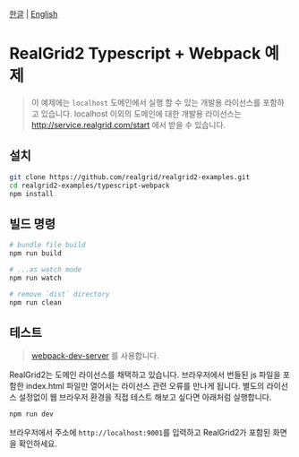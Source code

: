 [한글](README.md) | [English](README_en.md)

# RealGrid2 Typescript + Webpack 예제

> 이 예제에는 `localhost` 도메인에서 실행 할 수 있는 개발용 라이선스를 포함하고 있습니다.
> localhost 이외의 도메인에 대한 개발용 라이선스는 http://service.realgrid.com/start 에서 받을 수 있습니다.

## 설치

```sh
git clone https://github.com/realgrid/realgrid2-examples.git
cd realgrid2-examples/typescript-webpack
npm install
```

## 빌드 명령

```bash
# bundle file build
npm run build

# ...as watch mode
npm run watch

# remove `dist` directory
npm run clean
```

## 테스트

> [webpack-dev-server](https://webpack.js.org/configuration/dev-server/) 를 사용합니다.

RealGrid2는 도메인 라이선스를 채택하고 있습니다. 브라우저에서 번들된 js 파일을 포함한 index.html 파일만 열어서는 라이선스 관련 오류를 만나게 됩니다. 별도의 라이선스 설정없이 웹 브라우저 환경을 직접 테스트 해보고 싶다면 아래처럼 실행합니다.

```bash
npm run dev
```

브라우저에서 주소에 `http://localhost:9001`를 입력하고 RealGrid2가 포함된 화면을 확인하세요.